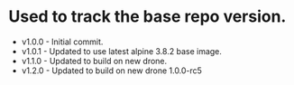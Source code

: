 # Used to track the base repo version.
* v1.0.0 - Initial commit.
* v1.0.1 - Updated to use latest alpine 3.8.2 base image.
* v1.1.0 - Updated to build on new drone.
* v1.2.0 - Updated to build on new drone 1.0.0-rc5
